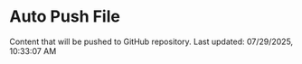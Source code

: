 # Auto Push File

Content that will be pushed to GitHub repository.
Last updated: 07/29/2025, 10:33:07 AM